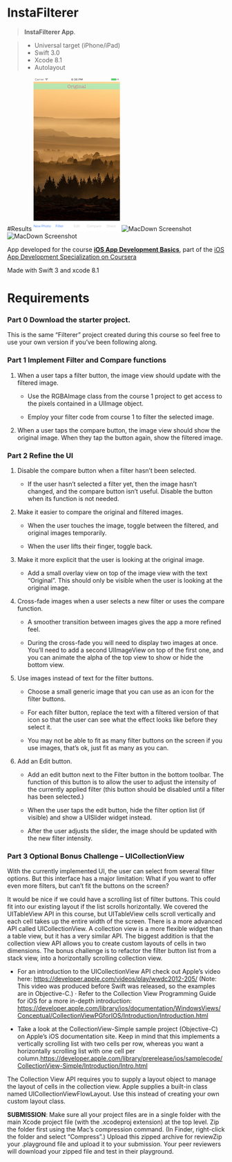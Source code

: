 # InstaFilterer

> **InstaFilterer App**.

> * Universal target (iPhone/iPad)
> * Swift 3.0
> * Xcode 8.1
> * Autolayout

#Results
![MacDown Screenshot](https://github.com/fkalai/InstaFilterer/blob/master/01_new.png)
![MacDown Screenshot]()
![MacDown Screenshot]()

App developed for the course **[iOS App Development Basics](https://www.coursera.org/learn/ios-app-development-basics/home/welcome)**, part of the [iOS App Development Specialization on Coursera](https://www.coursera.org/specializations/app-development)

Made with Swift 3 and xcode 8.1

# Requirements

### Part 0 Download the starter project.

This is the same “Filterer” project created during this course so feel free to use your own version if you’ve been following along.

### Part 1 Implement Filter and Compare functions

1. When a user taps a filter button, the image view should update with the filtered image.

   * Use the RGBAImage class from the course 1 project to get access to the pixels contained in a UIImage object.

   * Employ your filter code from course 1 to filter the selected image.

2. When a user taps the compare button, the image view should show the original image. When they tap the button again, show the filtered image.

### Part 2 Refine the UI

1. Disable the compare button when a filter hasn’t been selected.

   * If the user hasn’t selected a filter yet, then the image hasn’t changed, and the compare button isn’t useful. Disable the button when its function is not needed.

2. Make it easier to compare the original and filtered images.

   * When the user touches the image, toggle between the filtered, and original images temporarily.

   * When the user lifts their finger, toggle back.

3. Make it more explicit that the user is looking at the original image.

   * Add a small overlay view on top of the image view with the text “Original”. This should only be visible when the user is looking at the original image.

4. Cross-fade images when a user selects a new filter or uses the compare function.

   * A smoother transition between images gives the app a more refined feel.

   * During the cross-fade you will need to display two images at once. You’ll need to add a second UIImageView on top of the first one, and you can animate the alpha of the top view to show or hide the bottom view.

5. Use images instead of text for the filter buttons.

   * Choose a small generic image that you can use as an icon for the filter buttons.

   * For each filter button, replace the text with a filtered version of that icon so that the user can see what the effect looks like before they select it.

   * You may not be able to fit as many filter buttons on the screen if you use images, that’s ok, just fit as many as you can.

6. Add an Edit button.

   * Add an edit button next to the Filter button in the bottom toolbar. The function of this button is to allow the user to adjust the intensity of the currently applied filter (this button should be disabled until a filter has been selected.)

   * When the user taps the edit button, hide the filter option list (if visible) and show a UISlider widget instead.

   * After the user adjusts the slider, the image should be updated with the new filter intensity.

### Part 3 Optional Bonus Challenge – UICollectionView

With the currently implemented UI, the user can select from several filter options. But this interface has a major limitation: What if you want to offer even more filters, but can’t fit the buttons on the screen?

It would be nice if we could have a scrolling list of filter buttons. This could fit into our existing layout if the list scrolls horizontally. We covered the UITableView API in this course, but UITableView cells scroll vertically and each cell takes up the entire width of the screen. There is a more advanced API called UICollectionView. A collection view is a more flexible widget than a table view, but it has a very similar API. The biggest addition is that the collection view API allows you to create custom layouts of cells in two dimensions. The bonus challenge is to refactor the filter button list from a stack view, into a horizontally scrolling collection view.

   * For an introduction to the UICollectionView API check out Apple’s video here: https://developer.apple.com/videos/play/wwdc2012-205/ (Note: This video was produced before Swift was released, so the examples are in Objective-C.) · Refer to the Collection View Programming Guide for iOS for a more in-depth introduction: https://developer.apple.com/library/ios/documentation/WindowsViews/Conceptual/CollectionViewPGforIOS/Introduction/Introduction.html

   * Take a look at the CollectionView-Simple sample project (Objective-C) on Apple’s iOS documentation site. Keep in mind that this implements a vertically scrolling list with two cells per row, whereas you want a horizontally scrolling list with one cell per column.https://developer.apple.com/library/prerelease/ios/samplecode/CollectionView-Simple/Introduction/Intro.html

The Collection View API requires you to supply a layout object to manage the layout of cells in the collection view. Apple supplies a built-in class named UICollectionViewFlowLayout. Use this instead of creating your own custom layout class.

**SUBMISSION**: Make sure all your project files are in a single folder with the main Xcode project file (with the .xcodeproj extension) at the top level. Zip the folder first using the Mac’s compression command. (In Finder, right-click the folder and select “Compress”.) Upload this zipped archive for reviewZip your .playground file and upload it to your submission. Your peer reviewers will download your zipped file and test in their playground.
